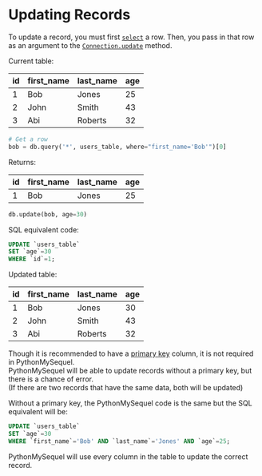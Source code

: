 # Updating Records

To update a record, you must first [`select`](getting_started/examples/query.md) a row. Then, you pass in that row as an argument to the [`Connection.update`](api_reference/connection.md#methods-and-attributes) method.

Current table:

| id | first_name | last_name | age |
|----|------------|-----------|-----|
| 1  | Bob        | Jones     | 25  |
| 2  | John       | Smith     | 43  |
| 3  | Abi        | Roberts   | 32  |

```python
# Get a row
bob = db.query('*', users_table, where="first_name='Bob'")[0]
```
Returns:

| id | first_name | last_name | age |
|----|------------|-----------|-----|
| 1  | Bob        | Jones     | 25  |

```python
db.update(bob, age=30)
```
SQL equivalent code:
```sql
UPDATE `users_table`
SET `age`=30
WHERE `id`=1;
```

Updated table:

| id | first_name | last_name | age |
|----|------------|-----------|-----|
| 1  | Bob        | Jones     | 30  |
| 2  | John       | Smith     | 43  |
| 3  | Abi        | Roberts   | 32  |

Though it is recommended to have a [primary key](https://dev.mysql.com/doc/refman/8.0/en/primary-key-optimization.html) column, it is not required in PythonMySequel.\
PythonMySequel will be able to update records without a primary key, but there is a chance of error.\
(If there are two records that have the same data, both will be updated)

Without a primary key, the PythonMySequel code is the same but the SQL equivalent will be:
```sql
UPDATE `users_table`
SET `age`=30
WHERE `first_name`='Bob' AND `last_name`='Jones' AND `age`=25;
```
PythonMySequel will use every column in the table to update the correct record.